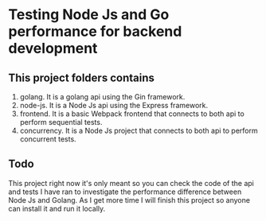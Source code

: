 # Testing Node Js and Go performance for backend development

## This project folders contains

1. golang. It is a golang api using the Gin framework.
2. node-js. It is a Node Js api using the Express framework.
3. frontend. It is a basic Webpack frontend that connects to both api to perform sequential tests.
4. concurrency. It is a Node Js project that connects to both api to perform concurrent tests.

## Todo

This project right now it's only meant so you can check the code of the api and tests I have ran to investigate the performance difference between Node Js and Golang. As I get more time I will finish this project so anyone can install it and run it locally.
